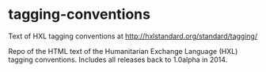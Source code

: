 # tagging-conventions
Text of HXL tagging conventions at http://hxlstandard.org/standard/tagging/

Repo of the HTML text of the Humanitarian Exchange Language (HXL) tagging conventions. Includes all releases back to 1.0alpha in 2014.
